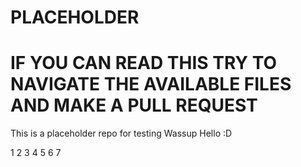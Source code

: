 # PLACEHOLDER
# IF YOU CAN READ THIS TRY TO NAVIGATE THE AVAILABLE FILES AND MAKE A PULL REQUEST
This is a placeholder repo for testing
Wassup
Hello :D









1 2 3 4 5 6 7
